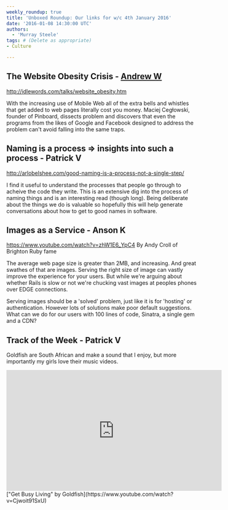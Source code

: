 ```yaml
---
weekly_roundup: true
title: 'Unboxed Roundup: Our links for w/c 4th January 2016'
date: '2016-01-08 14:30:00 UTC'
authors:
  - 'Murray Steele'
tags: # (Delete as appropriate)
- Culture

---
```


## The Website Obesity Crisis - [Andrew W](/people#andrew-white)

http://idlewords.com/talks/website_obesity.htm

With the increasing use of Mobile Web all of the extra bells and whistles that
get added to web pages literally cost you money. Maciej Cegłowski, founder of
Pinboard, dissects problem and discovers that even the programs from the likes
of Google and Facebook designed to address the problem can't avoid falling into
the same traps.

## Naming is a process ⇒ insights into such a process - Patrick V

http://arlobelshee.com/good-naming-is-a-process-not-a-single-step/

I find it useful to understand the processes that people go through to acheive
the code they write.  This is an extensive dig into the process of naming
things and is an interesting read (though long).  Being deliberate about the
things we do is valuable so hopefully this will help generate conversations
about how to get to good names in software.

## Images as a Service - Anson K

https://www.youtube.com/watch?v=zhW1E6_YpC4
By Andy Croll of Brighton Ruby fame

The average web page size is greater than 2MB, and increasing. And great
swathes of that are images. Serving the right size of image can vastly improve
the experience for your users. But while we're arguing about whether Rails is
slow or not we're chucking vast images at peoples phones over EDGE connections.

Serving images should be a 'solved' problem, just like it is for 'hosting' or
authentication. However lots of solutions make poor default suggestions. What
can we do for our users with 100 lines of code, Sinatra, a single gem and a CDN?

## Track of the Week - Patrick V

Goldfish are South African and make a sound that I enjoy, but more importantly my girls love their music videos.

<iframe width="560" height="315" src="https://www.youtube.com/embed/Cjwoit91SxU" frameborder="0" allowfullscreen></iframe>
["Get Busy Living" by Goldfish](https://www.youtube.com/watch?v=Cjwoit91SxU)


